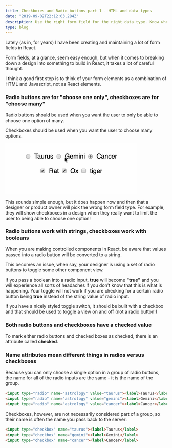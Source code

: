 ```yaml
---
title: Checkboxes and Radio buttons part 1 - HTML and data types
date: "2019-09-02T22:12:03.284Z"
description: Use the right form field for the right data type. Know when to push back on a design.
type: blog
---
```


Lately (as in, for years) I have been creating and maintaining a lot of form fields in React. 

Form fields, at a glance, seem easy enough, but when it comes to breaking down a design into something to build in React, it takes a lot of careful thought. 

I think a good first step is to think of your form elements as a combination of HTML and Javascript, not as React elements.

### Radio buttons are for "choose one only", checkboxes are for "choose many"

Radio buttons should be used when you want the user to only be able to choose one option of many.

Checkboxes should be used when you want the user to choose many options.

![The difference between radios and checkboxes](./radios_and_checkboxes.gif)

This sounds simple enough, but it does happen now and then that a designer or product owner will pick the wrong form field type. For example, they will show checkboxes in a design when they really want to limit the user to being able to choose one option!

### Radio buttons work with strings, checkboxes work with booleans

When you are making controlled components in React, be aware that values passed into a radio button will be converted to a string.

This becomes an issue, when say, your designer is using a set of radio buttons to toggle some other component view.

If you pass a boolean into a radio input, **true** will become **"true"** and you will experience all sorts of headaches if you don't know that this is what is happening. Your toggle will not work if you are checking for a certain radio button being **true** instead of the string value of radio input.

If you have a nicely styled toggle switch, it should be built with a checkbox and that should be used to toggle a view on and off (not a radio button!)

### Both radio buttons and checkboxes have a checked value
To mark either radio buttons and checked boxes as checked, there is an attribute called **checked**.

### Name attributes mean different things in radios versus checkboxes
Because you can only choose a single option in a group of radio buttons, the name for all of the radio inputs are the same - it is the name of the group.

```HTML
<input type="radio" name="astrology" value="taurus"><label>Taurus</label>
<input type="radio" name="astrology" value="gemini"><label>Gemini</label>
<input type="radio" name="astrology" value="cancer"><label>Cancer</label>
```

Checkboxes, however, are not necessarily considered part of a group, so their name is often the name you pass back to the server:

```HTML
<input type="checkbox" name="taurus"><label>Taurus</label>
<input type="checkbox" name="gemini"><label>Gemini</label>
<input type="checkbox" name="cancer"><label>Cancer</label>
```






